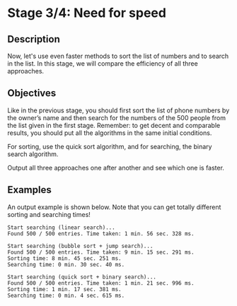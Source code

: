 # Stage 3/4: Need for speed
## Description
Now, let's use even faster methods to sort the list of numbers and to search in the list. In this stage, we will compare the efficiency of all three approaches.

## Objectives
Like in the previous stage, you should first sort the list of phone numbers by the owner’s name and then search for the numbers of the 500 people from the list given in the first stage. Remember: to get decent and comparable results, you should put all the algorithms in the same initial conditions.

For sorting, use the quick sort algorithm, and for searching, the binary search algorithm.

Output all three approaches one after another and see which one is faster.

## Examples
An output example is shown below. Note that you can get totally different sorting and searching times!
```
Start searching (linear search)...
Found 500 / 500 entries. Time taken: 1 min. 56 sec. 328 ms.

Start searching (bubble sort + jump search)...
Found 500 / 500 entries. Time taken: 9 min. 15 sec. 291 ms.
Sorting time: 8 min. 45 sec. 251 ms.
Searching time: 0 min. 30 sec. 40 ms.

Start searching (quick sort + binary search)...
Found 500 / 500 entries. Time taken: 1 min. 21 sec. 996 ms.
Sorting time: 1 min. 17 sec. 381 ms.
Searching time: 0 min. 4 sec. 615 ms.
```
